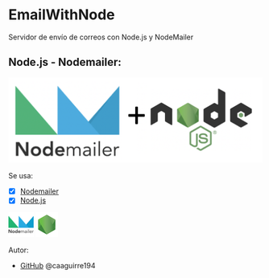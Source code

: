 # EmailWithNode
Servidor de envío de correos con Node.js y NodeMailer
## Node.js - Nodemailer:
 ![GitHub](/img/node+nodemailer.png)
 
Se usa:
* [x] [Nodemailer](https://nodemailer.com/about/) 
* [x] [Node.js](https://nodejs.org/es/)

![Logo](/img/nodemailer.png)
![Logo](/img/nodejs.png)

Autor:
*  [GitHub](https://github.com/caaguirre194)
	 @caaguirre194

